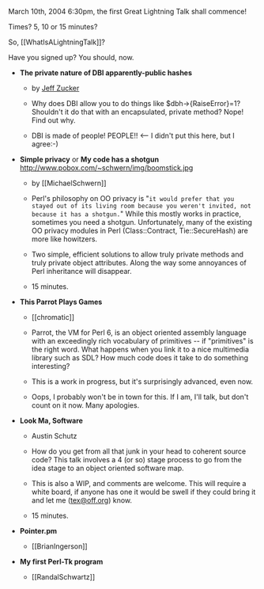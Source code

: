 March 10th, 2004 6:30pm, the first Great Lightning Talk shall commence!

Times?  5, 10 or 15 minutes?

So, [[WhatIsALightningTalk]]?

Have you signed up?  You should, now.

* **The private nature of DBI apparently-public hashes**

  * by [Jeff Zucker](http://www.vpservices.com/jeff/)

  * Why does DBI allow you to do things like $dbh->{RaiseError}=1?  Shouldn't it do that with an encapsulated, private method?  Nope!  Find out why.

  * DBI is made of people!  PEOPLE!! <-- I didn't put this here, but I agree:-)

* **Simple privacy** or **My code has a shotgun**  http://www.pobox.com/~schwern/img/boomstick.jpg

  * by [[MichaelSchwern]]  

  * Perl's philosophy on OO privacy is "`it would prefer that you stayed out of its living room because you weren't invited, not because it has a shotgun.`"  While this mostly works in practice, sometimes you need a shotgun.  Unfortunately, many of the existing OO privacy modules in Perl (Class::Contract, Tie::SecureHash) are more like howitzers.

  * Two simple, efficient solutions to allow truly private methods and truly private object attributes.  Along the way some annoyances of Perl inheritance will disappear.

  * 15 minutes.

* **This Parrot Plays Games**

  * [[chromatic]]

  * Parrot, the VM for Perl 6, is an object oriented assembly language with an exceedingly rich vocabulary of primitives -- if "primitives" is the right word.  What happens when you link it to a nice multimedia library such as SDL?  How much code does it take to do something interesting?

  * This is a work in progress, but it's surprisingly advanced, even now.

  * Oops, I probably won't be in town for this.  If I am, I'll talk, but don't count on it now.  Many apologies.

* **Look Ma, Software**

  * Austin Schutz

  * How do you get from all that junk in your head to coherent source code? This talk involves a 4 (or so) stage process to go from the idea stage to an object oriented software map.

  * This is also a WIP, and comments are welcome. This will require a white board, if anyone has one it would be swell if they could bring it and let me (tex@off.org) know.

  * 15 minutes.

* **Pointer.pm**

  * [[BrianIngerson]]

* **My first Perl-Tk program**

  * [[RandalSchwartz]]
